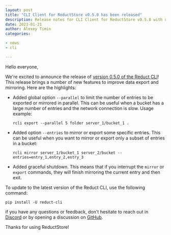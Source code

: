 ```yaml
---
layout: post
title: "CLI Client for ReductStore v0.5.0 has been released"
description: Release notes for CLI Client for ReductStore v0.5.0 with new features to improve data export and mirroring
date: 2023-01-21
author: Alexey Timin
categories:

- news
- cli

---
```


Hello everyone,

We're excited to announce the release
of [version 0.5.0 of the Reduct CLI](https://github.com/reductstore/reduct-cli/releases/tag/v0.5.0)!
This release brings a number of new features to improve data export and mirroring. Here are the highlights:

- Added global option `--parallel` to limit the number of entries to be exported or mirrored in parallel. This can be useful when 
  a bucket has a large number of entries and the network connection is slow. Usage example:
  ```
  rcli export --parallel 5 folder server_1/bucket_1 . 
  ```

- Added option `--entries` to mirror or export some specific entries. This can be useful when you want to mirror or export
  only a subset of entries in a bucket:
  
  ```
  rcli mirror server_1/bucket_1 server_2/bucket --entries=entry_1,entry_2,entry_3
  ```

- Added graceful shutdown. This means that if you interrupt the `mirror` or `export` commands, they will finish
  mirroring the current entry and then exit.

<!--more-->

To update to the latest version of the Reduct CLI, use the following command:

```
pip install -U reduct-cli
```

if you have any questions or feedback, don't hesitate to reach out in [Discord](https://discord.gg/NQbPeGgzdR)
or by opening a discussion on [GitHub](https://github.com/reductstore/reductstore/discussions).

Thanks for using ReductStore!